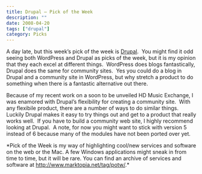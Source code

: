 ```yaml
---
title: Drupal – Pick of the Week
description: ""
date: 2008-04-20
tags: ["drupal"]
category: Picks
---
```



<p>A day late, but this week’s pick of the week is <a href="https://web.archive.org/web/20131211172857/http://www.drupal.org/">Drupal</a>.&nbsp; You might find it odd seeing both WordPress and Drupal as picks of the week, but it is my opinion that they each excel at different things.&nbsp; WordPress does blogs fantastically, Drupal does the same for community sites.&nbsp; Yes you could do a blog in Drupal and a community site in WordPress, but why stretch a product to do something when there is a fantastic alternative out there.</p>

<p>Because of my recent work on a soon to be unveiled HD Music Exchange, I was enamored with Drupal’s flexibility for creating a community site.&nbsp; With any flexibile product, there are a number of ways to do similar things.&nbsp; Luckily Drupal makes it easy to try things out and get to a product that really works well.&nbsp; If you have to build a community web site, I highly recommend looking at Drupal.&nbsp; A note, for now you might want to stick with version 5 instead of 6 because many of the modules have not been ported over yet.</p>

<p>*Pick of the Week is my way of highlighting cool/new services and software on the web or the Mac. A few Windows applications might sneak in from time to time, but it will be rare. You can find an archive of services and software at <a href="/web/20131211172857/http://mytungsten.net/2008/2008/04/04/tag/potw">http://www.marktopia.net/tag/potw/</a>.*</p>
